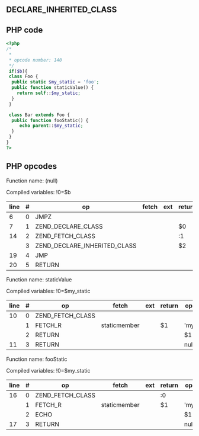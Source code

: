 DECLARE\_INHERITED\_CLASS
-------------------------

PHP code
--------

``` php
<?php
/*
 * 
 * opcode number: 140
 */
 if($b){
 class Foo {
  public static $my_static = 'foo';
  public function staticValue() {
    return self::$my_static;
  }
 }

 class Bar extends Foo {
  public function fooStatic() {
     echo parent::$my_static;
  }
 }
}
?>
```

PHP opcodes
-----------

Function name: (null)

Compiled variables: !0=$b

| line | \#  | op                              | fetch | ext | return | operands                                                                                                              |
|------|-----|---------------------------------|-------|-----|--------|-----------------------------------------------------------------------------------------------------------------------|
| 6    | 0   | JMPZ                            |       |     |        | !0,-\>5                                                                                                               |
| 7    | 1   | ZEND\_DECLARE\_CLASS            |       |     | $0     | '%00foo%2Fmnt%2Fworkspace%2Fws\_phpscripts%2FPHPopcodes%2Fphpsamples%2FDECLARE\_INHERITED\_CLASS.php0xb7be503b','foo' |
| 14   | 2   | ZEND\_FETCH\_CLASS              |       |     | :1     | 'Foo'                                                                                                                 |
|      | 3   | ZEND\_DECLARE\_INHERITED\_CLASS |       |     | $2     | '%00bar%2Fmnt%2Fworkspace%2Fws\_phpscripts%2FPHPopcodes%2Fphpsamples%2FDECLARE\_INHERITED\_CLASS.php0xb7be50bc','bar' |
| 19   | 4   | JMP                             |       |     |        | -\>5                                                                                                                  |
| 20   | 5   | RETURN                          |       |     |        | 1                                                                                                                     |

Function name: staticValue

Compiled variables: !0=$my\_static

| line | \#  | op                 | fetch        | ext | return | operands     |
|------|-----|--------------------|--------------|-----|--------|--------------|
| 10   | 0   | ZEND\_FETCH\_CLASS |              |     |        |              |
|      | 1   | FETCH\_R           | staticmember |     | $1     | 'my\_static' |
|      | 2   | RETURN             |              |     |        | $1           |
| 11   | 3   | RETURN             |              |     |        | null         |

Function name: fooStatic

Compiled variables: !0=$my\_static

| line | \#  | op                 | fetch        | ext | return | operands     |
|------|-----|--------------------|--------------|-----|--------|--------------|
| 16   | 0   | ZEND\_FETCH\_CLASS |              |     | :0     |              |
|      | 1   | FETCH\_R           | staticmember |     | $1     | 'my\_static' |
|      | 2   | ECHO               |              |     |        | $1           |
| 17   | 3   | RETURN             |              |     |        | null         |
